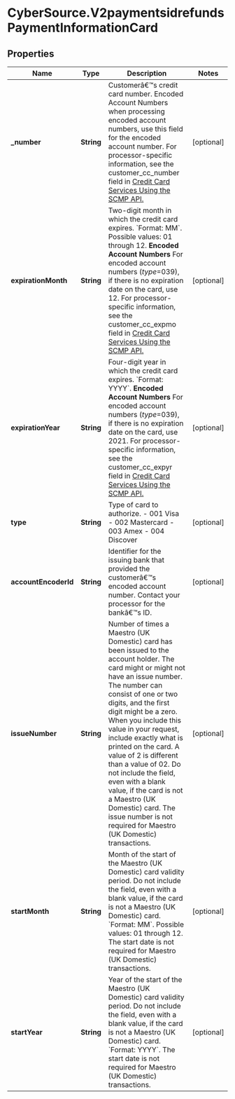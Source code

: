 # CyberSource.V2paymentsidrefundsPaymentInformationCard

## Properties
Name | Type | Description | Notes
------------ | ------------- | ------------- | -------------
**_number** | **String** | Customerâ€™s credit card number. Encoded Account Numbers when processing encoded account numbers, use this field for the encoded account number.  For processor-specific information, see the customer_cc_number field in [Credit Card Services Using the SCMP API.](http://apps.cybersource.com/library/documentation/dev_guides/CC_Svcs_SCMP_API/html)  | [optional] 
**expirationMonth** | **String** | Two-digit month in which the credit card expires. &#x60;Format: MM&#x60;. Possible values: 01 through 12.  **Encoded Account Numbers**  For encoded account numbers (_type_&#x3D;039), if there is no expiration date on the card, use 12.  For processor-specific information, see the customer_cc_expmo field in [Credit Card Services Using the SCMP API.](http://apps.cybersource.com/library/documentation/dev_guides/CC_Svcs_SCMP_API/html)  | [optional] 
**expirationYear** | **String** | Four-digit year in which the credit card expires. &#x60;Format: YYYY&#x60;.  **Encoded Account Numbers**  For encoded account numbers (_type_&#x3D;039), if there is no expiration date on the card, use 2021.  For processor-specific information, see the customer_cc_expyr field in [Credit Card Services Using the SCMP API.](http://apps.cybersource.com/library/documentation/dev_guides/CC_Svcs_SCMP_API/html)  | [optional] 
**type** | **String** | Type of card to authorize. - 001 Visa - 002 Mastercard - 003 Amex - 004 Discover  | [optional] 
**accountEncoderId** | **String** | Identifier for the issuing bank that provided the customerâ€™s encoded account number. Contact your processor for the bankâ€™s ID.  | [optional] 
**issueNumber** | **String** | Number of times a Maestro (UK Domestic) card has been issued to the account holder. The card might or might not have an issue number. The number can consist of one or two digits, and the first digit might be a zero. When you include this value in your request, include exactly what is printed on the card. A value of 2 is different than a value of 02. Do not include the field, even with a blank value, if the card is not a Maestro (UK Domestic) card.  The issue number is not required for Maestro (UK Domestic) transactions.  | [optional] 
**startMonth** | **String** | Month of the start of the Maestro (UK Domestic) card validity period. Do not include the field, even with a blank value, if the card is not a Maestro (UK Domestic) card. &#x60;Format: MM&#x60;. Possible values: 01 through 12.  The start date is not required for Maestro (UK Domestic) transactions.  | [optional] 
**startYear** | **String** | Year of the start of the Maestro (UK Domestic) card validity period. Do not include the field, even with a blank value, if the card is not a Maestro (UK Domestic) card. &#x60;Format: YYYY&#x60;.  The start date is not required for Maestro (UK Domestic) transactions.  | [optional] 


